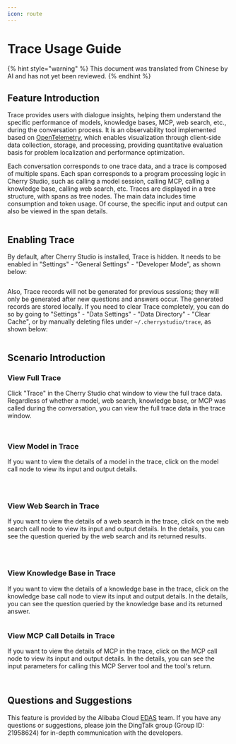 ```yaml
---
icon: route
---
```

# Trace Usage Guide


{% hint style="warning" %}
This document was translated from Chinese by AI and has not yet been reviewed.
{% endhint %}




## Feature Introduction

Trace provides users with dialogue insights, helping them understand the specific performance of models, knowledge bases, MCP, web search, etc., during the conversation process. It is an observability tool implemented based on [OpenTelemetry](https://opentelemetry.io/docs/languages/js/), which enables visualization through client-side data collection, storage, and processing, providing quantitative evaluation basis for problem localization and performance optimization.

Each conversation corresponds to one trace data, and a trace is composed of multiple spans. Each span corresponds to a program processing logic in Cherry Studio, such as calling a model session, calling MCP, calling a knowledge base, calling web search, etc. Traces are displayed in a tree structure, with spans as tree nodes. The main data includes time consumption and token usage. Of course, the specific input and output can also be viewed in the span details.

<figure><img src="../.gitbook/assets/trace2.gif" alt=""><figcaption></figcaption></figure>

## Enabling Trace

By default, after Cherry Studio is installed, Trace is hidden. It needs to be enabled in "Settings" - "General Settings" - "Developer Mode", as shown below:

<figure><img src="../.gitbook/assets/image (84).png" alt=""><figcaption></figcaption></figure>

Also, Trace records will not be generated for previous sessions; they will only be generated after new questions and answers occur. The generated records are stored locally. If you need to clear Trace completely, you can do so by going to "Settings" - "Data Settings" - "Data Directory" - "Clear Cache", or by manually deleting files under `~/.cherrystudio/trace`, as shown below:

<figure><img src="../.gitbook/assets/image (85).png" alt=""><figcaption></figcaption></figure>

## Scenario Introduction

### View Full Trace

Click "Trace" in the Cherry Studio chat window to view the full trace data. Regardless of whether a model, web search, knowledge base, or MCP was called during the conversation, you can view the full trace data in the trace window.

<figure><img src="../.gitbook/assets/image (1) (1) (1).png" alt=""><figcaption></figcaption></figure>

<figure><img src="../.gitbook/assets/image (86).png" alt=""><figcaption></figcaption></figure>

### View Model in Trace

If you want to view the details of a model in the trace, click on the model call node to view its input and output details.

<figure><img src="../.gitbook/assets/image (87).png" alt=""><figcaption></figcaption></figure>

<figure><img src="../.gitbook/assets/image (88).png" alt=""><figcaption></figcaption></figure>

<figure><img src="../.gitbook/assets/image (89).png" alt=""><figcaption></figcaption></figure>

### View Web Search in Trace

If you want to view the details of a web search in the trace, click on the web search call node to view its input and output details. In the details, you can see the question queried by the web search and its returned results.

<figure><img src="../.gitbook/assets/image (2) (1) (1).png" alt=""><figcaption></figcaption></figure>

<figure><img src="../.gitbook/assets/image (150).png" alt=""><figcaption></figcaption></figure>

<figure><img src="../.gitbook/assets/image (151).png" alt=""><figcaption></figcaption></figure>

### View Knowledge Base in Trace

If you want to view the details of a knowledge base in the trace, click on the knowledge base call node to view its input and output details. In the details, you can see the question queried by the knowledge base and its returned answer.

<figure><img src="../.gitbook/assets/image (152).png" alt=""><figcaption></figcaption></figure>

### View MCP Call Details in Trace

If you want to view the details of MCP in the trace, click on the MCP call node to view its input and output details. In the details, you can see the input parameters for calling this MCP Server tool and the tool's return.

<figure><img src="../.gitbook/assets/image (153).png" alt=""><figcaption></figcaption></figure>

<figure><img src="../.gitbook/assets/image (154).png" alt=""><figcaption></figcaption></figure>

## Questions and Suggestions

This feature is provided by the Alibaba Cloud [EDAS](https://www.aliyun.com/product/edas) team. If you have any questions or suggestions, please join the DingTalk group (Group ID: 21958624) for in-depth communication with the developers.